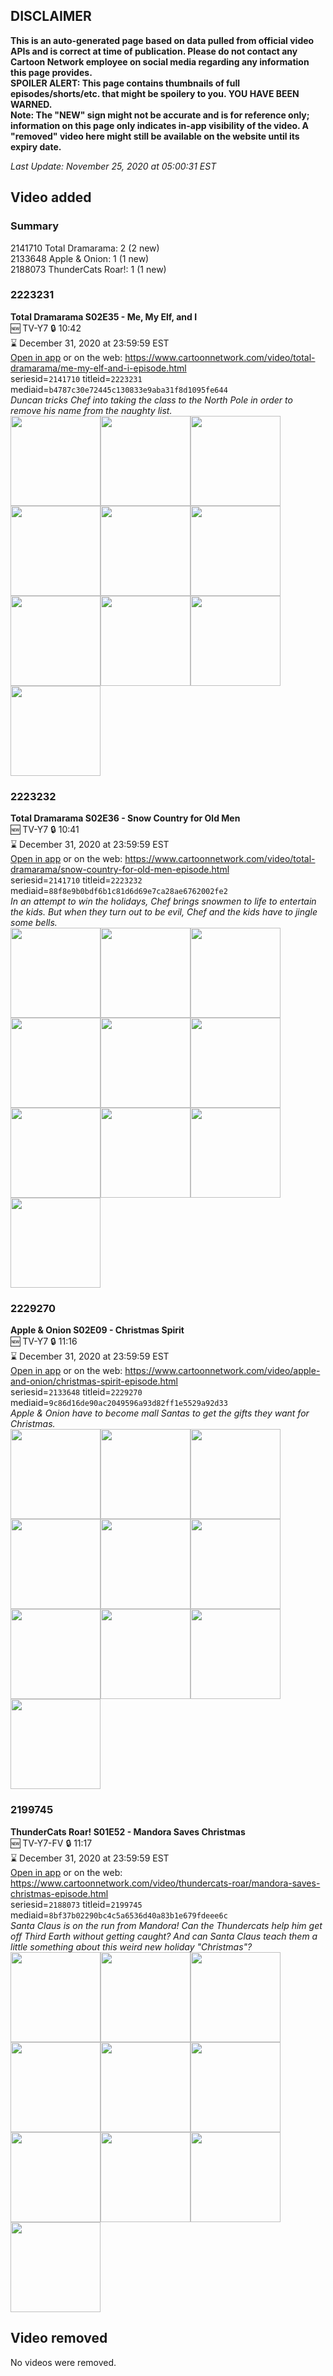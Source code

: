 ## DISCLAIMER
**This is an auto-generated page based on data pulled from official video APIs and is correct at time of publication. Please do not contact any Cartoon Network employee on social media regarding any information this page provides.**  
**SPOILER ALERT: This page contains thumbnails of full episodes/shorts/etc. that might be spoilery to you. YOU HAVE BEEN WARNED.**  
**Note: The "NEW" sign might not be accurate and is for reference only; information on this page only indicates in-app visibility of the video. A "removed" video here might still be available on the website until its expiry date.**  

_Last Update: November 25, 2020 at 05:00:31 EST_
## Video added
### Summary
2141710 Total Dramarama: 2 (2 new)  
2133648 Apple & Onion: 1 (1 new)  
2188073 ThunderCats Roar!: 1 (1 new)  
### 2223231
**Total Dramarama S02E35 - Me, My Elf, and I**  
🆕 TV-Y7 🔒 10:42  
⌛ December 31, 2020 at 23:59:59 EST  
[Open in app](https://tinyurl.com/yxbcgutm) or on the web: https://www.cartoonnetwork.com/video/total-dramarama/me-my-elf-and-i-episode.html  
seriesid=`2141710` titleid=`2223231` mediaid=`b4787c30e72445c130833e9aba31f8d1095fe644`  
_Duncan tricks Chef into taking the class to the North Pole in order to remove his name from the naughty list._  
<a href="https://s3.amazonaws.com/cartoonorchestrator/2223231_001_1280x720.jpg"><img src="https://s3.amazonaws.com/cartoonorchestrator/2223231_001_640x360.jpg" height="144px" /></a><a href="https://s3.amazonaws.com/cartoonorchestrator/2223231_002_1280x720.jpg"><img src="https://s3.amazonaws.com/cartoonorchestrator/2223231_002_640x360.jpg" height="144px" /></a><a href="https://s3.amazonaws.com/cartoonorchestrator/2223231_003_1280x720.jpg"><img src="https://s3.amazonaws.com/cartoonorchestrator/2223231_003_640x360.jpg" height="144px" /></a><a href="https://s3.amazonaws.com/cartoonorchestrator/2223231_004_1280x720.jpg"><img src="https://s3.amazonaws.com/cartoonorchestrator/2223231_004_640x360.jpg" height="144px" /></a><a href="https://s3.amazonaws.com/cartoonorchestrator/2223231_005_1280x720.jpg"><img src="https://s3.amazonaws.com/cartoonorchestrator/2223231_005_640x360.jpg" height="144px" /></a><a href="https://s3.amazonaws.com/cartoonorchestrator/2223231_006_1280x720.jpg"><img src="https://s3.amazonaws.com/cartoonorchestrator/2223231_006_640x360.jpg" height="144px" /></a><a href="https://s3.amazonaws.com/cartoonorchestrator/2223231_007_1280x720.jpg"><img src="https://s3.amazonaws.com/cartoonorchestrator/2223231_007_640x360.jpg" height="144px" /></a><a href="https://s3.amazonaws.com/cartoonorchestrator/2223231_008_1280x720.jpg"><img src="https://s3.amazonaws.com/cartoonorchestrator/2223231_008_640x360.jpg" height="144px" /></a><a href="https://s3.amazonaws.com/cartoonorchestrator/2223231_009_1280x720.jpg"><img src="https://s3.amazonaws.com/cartoonorchestrator/2223231_009_640x360.jpg" height="144px" /></a><a href="https://s3.amazonaws.com/cartoonorchestrator/2223231_010_1280x720.jpg"><img src="https://s3.amazonaws.com/cartoonorchestrator/2223231_010_640x360.jpg" height="144px" /></a>
### 2223232
**Total Dramarama S02E36 - Snow Country for Old Men**  
🆕 TV-Y7 🔒 10:41  
⌛ December 31, 2020 at 23:59:59 EST  
[Open in app](https://tinyurl.com/y4dzh7fe) or on the web: https://www.cartoonnetwork.com/video/total-dramarama/snow-country-for-old-men-episode.html  
seriesid=`2141710` titleid=`2223232` mediaid=`88f8e9b0bdf6b1c81d6d69e7ca28ae6762002fe2`  
_In an attempt to win the holidays, Chef brings snowmen to life to entertain the kids. But when they turn out to be evil, Chef and the kids have to jingle some bells._  
<a href="https://s3.amazonaws.com/cartoonorchestrator/2223232_001_1280x720.jpg"><img src="https://s3.amazonaws.com/cartoonorchestrator/2223232_001_640x360.jpg" height="144px" /></a><a href="https://s3.amazonaws.com/cartoonorchestrator/2223232_002_1280x720.jpg"><img src="https://s3.amazonaws.com/cartoonorchestrator/2223232_002_640x360.jpg" height="144px" /></a><a href="https://s3.amazonaws.com/cartoonorchestrator/2223232_003_1280x720.jpg"><img src="https://s3.amazonaws.com/cartoonorchestrator/2223232_003_640x360.jpg" height="144px" /></a><a href="https://s3.amazonaws.com/cartoonorchestrator/2223232_004_1280x720.jpg"><img src="https://s3.amazonaws.com/cartoonorchestrator/2223232_004_640x360.jpg" height="144px" /></a><a href="https://s3.amazonaws.com/cartoonorchestrator/2223232_005_1280x720.jpg"><img src="https://s3.amazonaws.com/cartoonorchestrator/2223232_005_640x360.jpg" height="144px" /></a><a href="https://s3.amazonaws.com/cartoonorchestrator/2223232_006_1280x720.jpg"><img src="https://s3.amazonaws.com/cartoonorchestrator/2223232_006_640x360.jpg" height="144px" /></a><a href="https://s3.amazonaws.com/cartoonorchestrator/2223232_007_1280x720.jpg"><img src="https://s3.amazonaws.com/cartoonorchestrator/2223232_007_640x360.jpg" height="144px" /></a><a href="https://s3.amazonaws.com/cartoonorchestrator/2223232_008_1280x720.jpg"><img src="https://s3.amazonaws.com/cartoonorchestrator/2223232_008_640x360.jpg" height="144px" /></a><a href="https://s3.amazonaws.com/cartoonorchestrator/2223232_009_1280x720.jpg"><img src="https://s3.amazonaws.com/cartoonorchestrator/2223232_009_640x360.jpg" height="144px" /></a><a href="https://s3.amazonaws.com/cartoonorchestrator/2223232_010_1280x720.jpg"><img src="https://s3.amazonaws.com/cartoonorchestrator/2223232_010_640x360.jpg" height="144px" /></a>
### 2229270
**Apple & Onion S02E09 - Christmas Spirit**  
🆕 TV-Y7 🔒 11:16  
⌛ December 31, 2020 at 23:59:59 EST  
[Open in app](https://tinyurl.com/y5utxrzb) or on the web: https://www.cartoonnetwork.com/video/apple-and-onion/christmas-spirit-episode.html  
seriesid=`2133648` titleid=`2229270` mediaid=`9c86d16de90ac2049596a93d82ff1e5529a92d33`  
_Apple & Onion have to become mall Santas to get the gifts they want for Christmas._  
<a href="https://s3.amazonaws.com/cartoonorchestrator/2229270_001_1280x720.jpg"><img src="https://s3.amazonaws.com/cartoonorchestrator/2229270_001_640x360.jpg" height="144px" /></a><a href="https://s3.amazonaws.com/cartoonorchestrator/2229270_002_1280x720.jpg"><img src="https://s3.amazonaws.com/cartoonorchestrator/2229270_002_640x360.jpg" height="144px" /></a><a href="https://s3.amazonaws.com/cartoonorchestrator/2229270_003_1280x720.jpg"><img src="https://s3.amazonaws.com/cartoonorchestrator/2229270_003_640x360.jpg" height="144px" /></a><a href="https://s3.amazonaws.com/cartoonorchestrator/2229270_004_1280x720.jpg"><img src="https://s3.amazonaws.com/cartoonorchestrator/2229270_004_640x360.jpg" height="144px" /></a><a href="https://s3.amazonaws.com/cartoonorchestrator/2229270_005_1280x720.jpg"><img src="https://s3.amazonaws.com/cartoonorchestrator/2229270_005_640x360.jpg" height="144px" /></a><a href="https://s3.amazonaws.com/cartoonorchestrator/2229270_006_1280x720.jpg"><img src="https://s3.amazonaws.com/cartoonorchestrator/2229270_006_640x360.jpg" height="144px" /></a><a href="https://s3.amazonaws.com/cartoonorchestrator/2229270_007_1280x720.jpg"><img src="https://s3.amazonaws.com/cartoonorchestrator/2229270_007_640x360.jpg" height="144px" /></a><a href="https://s3.amazonaws.com/cartoonorchestrator/2229270_008_1280x720.jpg"><img src="https://s3.amazonaws.com/cartoonorchestrator/2229270_008_640x360.jpg" height="144px" /></a><a href="https://s3.amazonaws.com/cartoonorchestrator/2229270_009_1280x720.jpg"><img src="https://s3.amazonaws.com/cartoonorchestrator/2229270_009_640x360.jpg" height="144px" /></a><a href="https://s3.amazonaws.com/cartoonorchestrator/2229270_010_1280x720.jpg"><img src="https://s3.amazonaws.com/cartoonorchestrator/2229270_010_640x360.jpg" height="144px" /></a>
### 2199745
**ThunderCats Roar! S01E52 - Mandora Saves Christmas**  
🆕 TV-Y7-FV 🔒 11:17  
⌛ December 31, 2020 at 23:59:59 EST  
[Open in app](https://tinyurl.com/y2j2xu3x) or on the web: https://www.cartoonnetwork.com/video/thundercats-roar/mandora-saves-christmas-episode.html  
seriesid=`2188073` titleid=`2199745` mediaid=`8bf37b02290bc4c5a6536d40a83b1e679fdeee6c`  
_Santa Claus is on the run from Mandora! Can the Thundercats help him get off Third Earth without getting caught? And can Santa Claus teach them a little something about this weird new holiday "Christmas"?_  
<a href="https://s3.amazonaws.com/cartoonorchestrator/2199745_001_1280x720.jpg"><img src="https://s3.amazonaws.com/cartoonorchestrator/2199745_001_640x360.jpg" height="144px" /></a><a href="https://s3.amazonaws.com/cartoonorchestrator/2199745_002_1280x720.jpg"><img src="https://s3.amazonaws.com/cartoonorchestrator/2199745_002_640x360.jpg" height="144px" /></a><a href="https://s3.amazonaws.com/cartoonorchestrator/2199745_003_1280x720.jpg"><img src="https://s3.amazonaws.com/cartoonorchestrator/2199745_003_640x360.jpg" height="144px" /></a><a href="https://s3.amazonaws.com/cartoonorchestrator/2199745_004_1280x720.jpg"><img src="https://s3.amazonaws.com/cartoonorchestrator/2199745_004_640x360.jpg" height="144px" /></a><a href="https://s3.amazonaws.com/cartoonorchestrator/2199745_005_1280x720.jpg"><img src="https://s3.amazonaws.com/cartoonorchestrator/2199745_005_640x360.jpg" height="144px" /></a><a href="https://s3.amazonaws.com/cartoonorchestrator/2199745_006_1280x720.jpg"><img src="https://s3.amazonaws.com/cartoonorchestrator/2199745_006_640x360.jpg" height="144px" /></a><a href="https://s3.amazonaws.com/cartoonorchestrator/2199745_007_1280x720.jpg"><img src="https://s3.amazonaws.com/cartoonorchestrator/2199745_007_640x360.jpg" height="144px" /></a><a href="https://s3.amazonaws.com/cartoonorchestrator/2199745_008_1280x720.jpg"><img src="https://s3.amazonaws.com/cartoonorchestrator/2199745_008_640x360.jpg" height="144px" /></a><a href="https://s3.amazonaws.com/cartoonorchestrator/2199745_009_1280x720.jpg"><img src="https://s3.amazonaws.com/cartoonorchestrator/2199745_009_640x360.jpg" height="144px" /></a><a href="https://s3.amazonaws.com/cartoonorchestrator/2199745_010_1280x720.jpg"><img src="https://s3.amazonaws.com/cartoonorchestrator/2199745_010_640x360.jpg" height="144px" /></a>
## Video removed
No videos were removed.  
